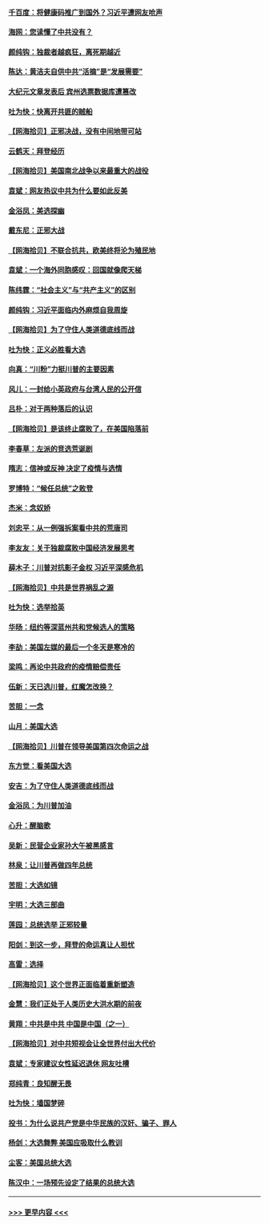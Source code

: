 #### [千百度：将健康码推广到国外？习近平遭网友呛声](../pages/nsc993/n12570808.md?t=11241251) 
#### [海网：您读懂了中共没有？](../pages/nsc993/n12570487.md?t=11241251) 
#### [颜纯钩：独裁者越疯狂，离死期越近](../pages/nsc993/n12569055.md?t=11241251) 
#### [陈达：黄洁夫自供中共“活摘”是“发展需要”](../pages/nsc993/n12568541.md?t=11241251) 
#### [大纪元文章发表后 宾州选票数据库遭篡改](../pages/nsc993/n12568105.md?t=11241251) 
#### [吐为快：快离开共匪的贼船](../pages/nsc993/n12568462.md?t=11241251) 
#### [【网海拾贝】正邪决战，没有中间地带可站](../pages/nsc993/n12568439.md?t=11241251) 
#### [云鹤天：拜登经历](../pages/nsc993/n12567294.md?t=11241251) 
#### [【网海拾贝】美国南北战争以来最重大的战役](../pages/nsc993/n12567247.md?t=11241251) 
#### [袁斌：网友热议中共为什么要如此反美](../pages/nsc993/n12567162.md?t=11241251) 
#### [金浴凤：美选探幽](../pages/nsc993/n12567147.md?t=11241251) 
#### [戴东尼：正邪大战](../pages/nsc993/n12567033.md?t=11241251) 
#### [【网海拾贝】不联合抗共，欧美终将沦为殖民地](../pages/nsc993/n12565068.md?t=11241251) 
#### [袁斌：一个海外同胞感叹：回国就像爬天梯](../pages/nsc993/n12564986.md?t=11241251) 
#### [陈纬霆：“社会主义”与“共产主义”的区别](../pages/nsc993/n12562417.md?t=11241251) 
#### [颜纯钩：习近平面临内外麻烦自我周旋](../pages/nsc993/n12563356.md?t=11241251) 
#### [【网海拾贝】为了守住人类道德底线而战](../pages/nsc993/n12562542.md?t=11241251) 
#### [吐为快：正义必胜看大选](../pages/nsc993/n12561967.md?t=11241251) 
#### [向真：“川粉”力挺川普的主要因素](../pages/nsc993/n12560774.md?t=11241251) 
#### [风儿：一封给小英政府与台湾人民的公开信](../pages/nsc993/n12560581.md?t=11241251) 
#### [吕朴：对于两种落后的认识](../pages/nsc993/n12560492.md?t=11241251) 
#### [【网海拾贝】是该终止腐败了，在美国陷落前](../pages/nsc993/n12559936.md?t=11241251) 
#### [李春草：左派的竞选荒诞剧](../pages/nsc993/n12558380.md?t=11241251) 
#### [隋志：信神或反神 决定了疫情与选情](../pages/nsc993/n12558255.md?t=11241251) 
#### [罗博特：“候任总统”之败登](../pages/nsc993/n12558189.md?t=11241251) 
#### [杰米：念奴娇](../pages/nsc993/n12558174.md?t=11241251) 
#### [刘忠平：从一例强拆案看中共的荒唐司](../pages/nsc993/n12558036.md?t=11241251) 
#### [李友友：关于独裁腐败中国经济发展思考](../pages/nsc993/n12558004.md?t=11241251) 
#### [薛木子：川普对抗影子金权 习近平深感危机](../pages/nsc993/n12557342.md?t=11241251) 
#### [【网海拾贝】中共是世界祸乱之源](../pages/nsc993/n12555353.md?t=11241251) 
#### [吐为快：选举拾英](../pages/nsc993/n12555041.md?t=11241251) 
#### [华旸：纽约等深蓝州共和党候选人的策略](../pages/nsc993/n12554309.md?t=11241251) 
#### [李劼：美国左媒的最后一个冬天是寒冷的](../pages/nsc993/n12552947.md?t=11241251) 
#### [梁鸣：再论中共政府的疫情赔偿责任](../pages/nsc993/n12553012.md?t=11241251) 
#### [伍新：天已选川普，红魔怎改换？](../pages/nsc993/n12552970.md?t=11241251) 
#### [苦胆：一念](../pages/nsc993/n12552957.md?t=11241251) 
#### [山月：美国大选](../pages/nsc993/n12552446.md?t=11241251) 
#### [【网海拾贝】川普在领导美国第四次命运之战](../pages/nsc993/n12551973.md?t=11241251) 
#### [东方觉：看美国大选](../pages/nsc993/n12551647.md?t=11241251) 
#### [安吉：为了守住人类道德底线而战](../pages/nsc993/n12551111.md?t=11241251) 
#### [金浴凤：为川普加油](../pages/nsc993/n12551085.md?t=11241251) 
#### [心升：醒脑歌](../pages/nsc993/n12550984.md?t=11241251) 
#### [吴新：民营企业家孙大午被黑感言](../pages/nsc993/n12550656.md?t=11241251) 
#### [林泉：让川普再做四年总统](../pages/nsc993/n12550640.md?t=11241251) 
#### [苦胆：大选如镜](../pages/nsc993/n12550630.md?t=11241251) 
#### [宇明：大选三部曲](../pages/nsc993/n12550603.md?t=11241251) 
#### [莲园：总统选举 正邪较量](../pages/nsc993/n12550594.md?t=11241251) 
#### [阳剑：到这一步，拜登的命运真让人担忧](../pages/nsc993/n12549093.md?t=11241251) 
#### [高雷：选择](../pages/nsc993/n12549087.md?t=11241251) 
#### [【网海拾贝】这个世界正面临着重新塑造](../pages/nsc993/n12548326.md?t=11241251) 
#### [金慧：我们正处于人类历史大洪水期的前夜](../pages/nsc993/n12547914.md?t=11241251) 
#### [黄翔：中共是中共 中国是中国（之一）](../pages/nsc993/n12547576.md?t=11241251) 
#### [【网海拾贝】对中共短视会让全世界付出大代价](../pages/nsc993/n12546043.md?t=11241251) 
#### [袁斌：专家建议女性延迟退休 网友吐槽](../pages/nsc993/n12545424.md?t=11241251) 
#### [郑纯青：良知醒无畏](../pages/nsc993/n12545394.md?t=11241251) 
#### [吐为快：墙国梦碎](../pages/nsc993/n12545309.md?t=11241251) 
#### [投书：为什么说共产党是中华民族的汉奸、骗子、罪人](../pages/nsc993/n12545089.md?t=11241251) 
#### [杨剑：大选舞弊 美国应吸取什么教训](../pages/nsc993/n12543937.md?t=11241251) 
#### [尘客：美国总统大选](../pages/nsc993/n12543828.md?t=11241251) 
#### [陈汉中：一场预先设定了结果的总统大选](../pages/nsc993/n12543564.md?t=11241251) 

----
#### [ >>> 更早内容 <<< ](../indexes/nsc993-earlier.md)
